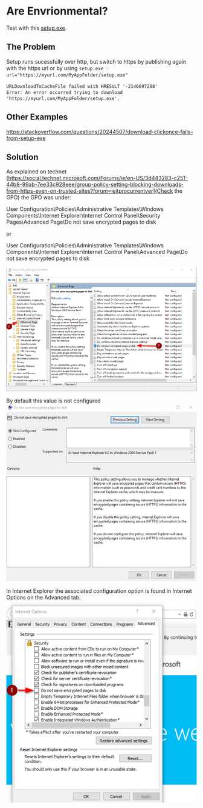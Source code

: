 ﻿---
Title: VSTO installs over HTTPS issues
Published: 2019-02-25
Tags: 
  - VSTO
  - HTTPS
  - GPO
  - IE Security
---

# Are Envrionmental?
Test with this [setup.exe](/assets/testvsto/setup.exe).

## The Problem
Setup runs sucessfully over http, but switch to https by publishing again with the https url or by using `setup.exe -url="https://myurl.com/MyAppFolder/setup.exe"`
```
URLDownloadToCacheFile failed with HRESULT '-2146697208'
Error: An error occurred trying to download 'https://myurl.com/MyAppFolder/setup.exe'.
```


## Other Examples
https://stackoverflow.com/questions/20244507/download-clickonce-fails-from-setup-exe

## Solution

As explained on technet [https://social.technet.microsoft.com/Forums/ie/en-US/3d443283-c251-44b8-99ab-7ee33c928eee/group-policy-setting-blocking-downloads-from-https-even-on-trusted-sites?forum=ieitprocurrentver](Check the GPO) the GPO was under:

 

User Configuration\Policies\Administrative Templates\Windows Components\Internet Explorer\Internet Control Panel\Security Pages\Advanced Page\Do not save encrypted pages to disk 

or

User Configuration\Policies\Administrative Templates\Windows Components\Internet Explorer\Internet Control Panel\Advanced Page\Do not save encrypted pages to disk 

![Group Policy Management Editor](../assets/images/GPOIE.png)

By default this value is not configured
![Do Not Save Encrypted File To Disc Dialog](../assets/images/DoNotSaveEncryptedFileToDiscDialog.png)

In Internet Explorer the associated configuration option is found in Internet Options on the Advanced tab.
![Do Not Save Encrypted File To Disc Dialog](../assets/images/IEOptions.png)

